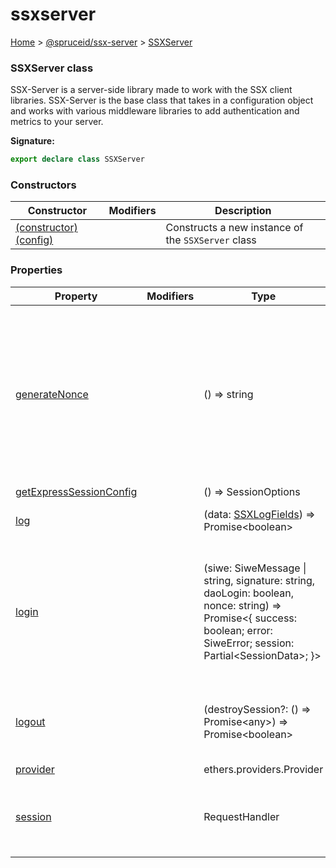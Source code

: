 # ssxserver

[Home](https://github.com/spruceid/ssx/blob/main/documentation/reference/ssx-server/index.md) > [@spruceid/ssx-server](../) > [SSXServer](./)

### SSXServer class

SSX-Server is a server-side library made to work with the SSX client libraries. SSX-Server is the base class that takes in a configuration object and works with various middleware libraries to add authentication and metrics to your server.

**Signature:**

```typescript
export declare class SSXServer 
```

### Constructors

| Constructor                                                      | Modifiers | Description                                        |
| ---------------------------------------------------------------- | --------- | -------------------------------------------------- |
| [(constructor)(config)](ssx-server.ssxserver.\_constructor\_.md) |           | Constructs a new instance of the `SSXServer` class |

### Properties

| Property                                                                   | Modifiers | Type                                                                                                                                                                   | Description                                                                                                                                                                     |
| -------------------------------------------------------------------------- | --------- | ---------------------------------------------------------------------------------------------------------------------------------------------------------------------- | ------------------------------------------------------------------------------------------------------------------------------------------------------------------------------- |
| [generateNonce](ssx-server.ssxserver.generatenonce.md)                     |           | () => string                                                                                                                                                           | Generates a nonce for use in the SSX client libraries. Nonce is a random string that is used to prevent replay attacks. Wraps the generateNonce function from the SIWE library. |
| [getExpressSessionConfig](ssx-server.ssxserver.getexpresssessionconfig.md) |           | () => SessionOptions                                                                                                                                                   |                                                                                                                                                                                 |
| [log](ssx-server.ssxserver.log.md)                                         |           | (data: [SSXLogFields](../ssx-server.ssxlogfields/)) => Promise\<boolean>                                                                                               | Registers a new event to the API                                                                                                                                                |
| [login](ssx-server.ssxserver.login.md)                                     |           | (siwe: SiweMessage \| string, signature: string, daoLogin: boolean, nonce: string) => Promise<{ success: boolean; error: SiweError; session: Partial\<SessionData>; }> | Verifies the SIWE message, signature, and nonce for a sign-in request. If the message is verified, a session token is generated and returned.                                   |
| [logout](ssx-server.ssxserver.logout.md)                                   |           | (destroySession?: () => Promise\<any>) => Promise\<boolean>                                                                                                            | Logs out the user by deleting the session. Currently this is a no-op.                                                                                                           |
| [provider](ssx-server.ssxserver.provider.md)                               |           | ethers.providers.Provider                                                                                                                                              |                                                                                                                                                                                 |
| [session](ssx-server.ssxserver.session.md)                                 |           | RequestHandler                                                                                                                                                         | session is a configured instance of express-session middleware                                                                                                                  |
